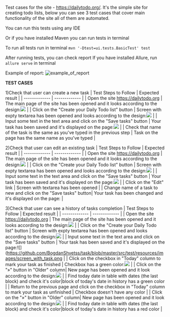 Test cases for the site - https://dailytodo.org/. It's the simple site for creating todo lists, below you can see 3 test cases that cover main functionality of the site all of them are automated.

You can run this tests using any IDE

Or if you have installed Maven you can run tests in terminal

To run all tests run in terminal
```mvn '-Dtest=ui.tests.BasicTest' test```

After running tests, you can check report
If you have installed Allure, run
```allure serve``` in terminal

Example of report:
![example_of_report](https://github.com/BogdanShvetss/task/assets/35080265/66952a18-8e1a-4ea8-865d-1b586bc9a0e9)



**TEST CASES**

1)Check that user can create a new task
| Test Steps to Follow  | Expected result |
| ------------- | ------------- |
| Open the site https://dailytodo.org  | The main page of the site has been opened and it looks according to the design:![](https://github.com/BogdanShvetss/task/blob/master/src/test/resources/images/home_page.png) |
| Click on the "Create your Daily Todo list" button  | Screen with expty textarea has been opened and looks according to the design:![](https://github.com/BogdanShvetss/task/blob/master/src/test/resources/images/create_task_screen.png)  |
| Input some text in the text area and click on the "Save tasks" button | Your task has been saved and it's displayed on the page:![](https://github.com/BogdanShvetss/task/blob/master/src/test/resources/images/screen_with_task.png)  |
| Check that name of the task is the same as you've typed in the previous step | Task on the page has the same name as you've typed  |


2)Check that user can edit an existing task
| Test Steps to Follow  | Expected result |
| ------------- | ------------- |
| Open the site https://dailytodo.org  | The main page of the site has been opened and it looks according to the design:![](https://github.com/BogdanShvetss/task/blob/master/src/test/resources/images/home_page.png) |
| Click on the "Create your Daily Todo list" button  | Screen with expty textarea has been opened and looks according to the design:![](https://github.com/BogdanShvetss/task/blob/master/src/test/resources/images/create_task_screen.png)  |
| Input some text in the text area and click on the "Save tasks" button | Your task has been saved and it's displayed on the page:![](https://github.com/BogdanShvetss/task/blob/master/src/test/resources/images/screen_with_task.png)  |
| Click on the "Edit" link | Screen with textarea has been opened  |
| Change name of a task to new and click on the "Save tasks" button| Your task has been changed and it's displayed on the page:  |

3)Check that user can see a history of tasks completion
| Test Steps to Follow  | Expected result |
| ------------- | ------------- |
| Open the site https://dailytodo.org  | The main page of the site has been opened and it looks according to the design:![](https://github.com/BogdanShvetss/task/blob/master/src/test/resources/images/home_page.png) |
| Click on the "Create your Daily Todo list" button  | Screen with expty textarea has been opened and looks according to the design:![](https://github.com/BogdanShvetss/task/blob/master/src/test/resources/images/create_task_screen.png)  |
| Input some text in the text area and click on the "Save tasks" button | Your task has been saved and it's displayed on the page:![](https://github.com/BogdanShvetss/task/blob/master/src/test/resources/images/screen_with_task.png  |
| Click on the checkbox in "Today" column to mark your task as finished | Checkbox has a green color:![](https://github.com/BogdanShvetss/task/blob/master/src/test/resources/images/finished_task_screen.png) |
| Click on the "»" button in "Older" column| New page has been opened and it look according to the design:![](https://github.com/BogdanShvetss/task/blob/master/src/test/resources/images/finished_task_in_statistic.png)  |
| Find today date in table with dates (the last block) and check it's color|block of today's date in history has a green color |
| Return to the previous page and click on the checkbox in "Today" column to mark your task as unfinished | Checkbox doesn't have any color |
| Click on the "»" button in "Older" column| New page has been opened and it look according to the design:![](https://github.com/BogdanShvetss/task/blob/master/src/test/resources/images/unfinishedTaskScreen.png)  |
| Find today date in table with dates (the last block) and check it's color|block of today's date in history has a red color |
